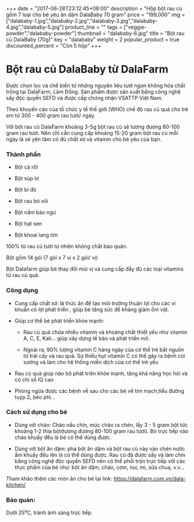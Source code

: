 +++
date = "2017-06-28T23:12:45+08:00"
description = "Hộp bột rau củ gồm 7 loại cho bé yêu ăn dặm DalaBaby 70 gram"
price = "199,000"
img = ["dalababy-1.jpg","dalababy-2.jpg","dalababy-3.jpg","dalababy-4.jpg","dalababy-5.jpg"]
product_line = ""
tags = ["veggie-powder","dalababy-powder"]
thumbnail = "dalababy-6.jpg"
title = "Bột rau củ DalaBaby (70g)"
key = "dalababy"
weight = 2
popular_product = true
discounted_percent = "Còn 5 hộp"
+++

# Bột rau củ DalaBaby từ DalaFarm

Được chọn lọc và chế biến từ những nguyên liệu 
tươi ngon không hóa chất trồng tại DalaFarm, Lâm Đồng. Sản phẩm được 
sản xuất bằng công nghệ sấy độc quyền SEFD và được cấp chứng nhận 
VSATTP Việt Nam.

Theo khuyến cáo của tổ chức y tế thế giới (WHO) chế độ rau củ quả cho trẻ em 
từ 300 - 400 gram rau tươi/ ngày.

Với bột rau củ DalaFarm khoảng 3-5g bột rau củ sẽ tương đương 80-100 gram 
rau tươi. Nên chỉ cần cung cấp khoảng 15-20 gram bột rau củ mỗi ngày là sẽ yên tâm 
có đủ chất xơ và vitamin cho bé yêu của bạn.

### Thành phần

* Bột cà rốt

* Bột súp lơ

* Bột bí đỏ

* Bột rau bó xôi

* Bột nấm bào ngư

* Bột hạt sen

* Bột khoai lang tím

100% từ rau củ tươi tự nhiên không chất bảo quản. 

Bột gồm 14 gói (7 gói x 7 vị x 2 gói/ vị)

Bột Dalafarm giúp bé thay đổi mùi vị và cung cấp đầy đủ các loại vitamins từ rau củ quả.

### Công dụng

* Cung cấp chất xơ: là thức ăn để tạo môi trường thuận lợi cho các vi khuẩn có lợi phát triển , 
giúp bé tăng sức đề kháng giảm ốm vặt.

* Giúp cơ thể bé phát triển khỏe mạnh: 

  * Rau củ quả chứa nhiều vitamin và khoáng chất thiết 
yếu như vitamin A, C, E, Kali… giúp xây dựng tế bào và phát triển mô.

  * Ngoài ra, 90% lượng vitamin C hàng ngày của cơ thể trẻ bắt nguồn từ trái cây và rau quả. Sự thiếu hụt vitamin C 
có thể gây ra bệnh còi xương và làm cho hệ thống miễn dịch của cơ thể trẻ yếu

* Rau củ quả giúp não bộ phát triên khỏe mạnh, tăng khả năng học hỏi và có chỉ số IQ cao

* Phòng ngừa được các bệnh về sau cho các bé về tim mạch,tiểu đường tuýp 2, béo phì…

### Cách sử dụng cho bé

* Dùng với cháo: Cháo nấu chín, múc cháo 
ra chén, lấy 3 - 5 gram bột tức khoảng 
1-2 thìa bột(tương đương 80-100 gram 
rau tươi). Bỏ trực tiếp vào cháo khuấy đều 
là bé có thể dùng được. 

* Dùng với bột ăn dặm: pha bột ăn dặm và 
bột rau củ này vào chén nước ấm khuấy 
đều lên là có thể dùng được.
Rau củ đã được sấy và làm chín bằng công nghệ 
độc quyền SEFD nên có thể phối trộn trực tiếp 
với các thực phẩm của bé như: bột ăn dặm, 
cháo, cơm, nui, mì, sữa chua, v.v... 

Tham khảo thêm các món ăn cho bé tại link: https://dalafarm.com.vn/dala-kitchen/

### Bảo quản: 
Dưới 25⁰C, tránh ánh sáng trực tiếp.
